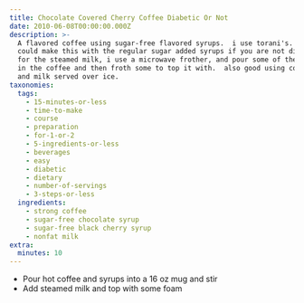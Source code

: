 ```yaml
---
title: Chocolate Covered Cherry Coffee Diabetic Or Not
date: 2010-06-08T00:00:00.000Z
description: >-
  A flavored coffee using sugar-free flavored syrups.  i use torani's.  you
  could make this with the regular sugar added syrups if you are not diabetic. 
  for the steamed milk, i use a microwave frother, and pour some of the hot milk
  in the coffee and then froth some to top it with.  also good using cold coffee
  and milk served over ice.
taxonomies:
  tags:
    - 15-minutes-or-less
    - time-to-make
    - course
    - preparation
    - for-1-or-2
    - 5-ingredients-or-less
    - beverages
    - easy
    - diabetic
    - dietary
    - number-of-servings
    - 3-steps-or-less
  ingredients:
    - strong coffee
    - sugar-free chocolate syrup
    - sugar-free black cherry syrup
    - nonfat milk
extra:
  minutes: 10
---
```

 - Pour hot coffee and syrups into a 16 oz mug and stir
 - Add steamed milk and top with some foam

